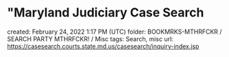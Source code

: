 # "Maryland Judiciary Case Search

created: February 24, 2022 1:17 PM (UTC)
folder: BOOKMRKS-MTHRFCKR / SEARCH PARTY MTHRFCKR! / Misc
tags: Search, misc
url: https://casesearch.courts.state.md.us/casesearch/inquiry-index.jsp